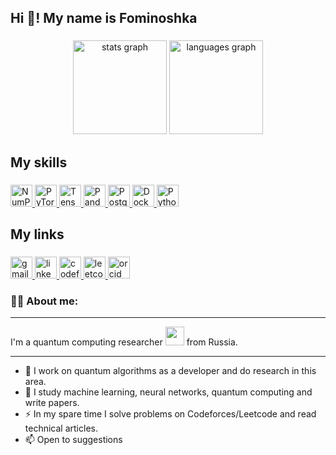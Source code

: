 


<h2 align="left">Hi 👋! My name is Fominoshka</h2>

###
<div align="center">
  <img src="https://github-readme-stats.vercel.app/api?username=poliroika&hide_title=false&hide_rank=false&show_icons=true&include_all_commits=true&count_private=true&disable_animations=false&theme=dark&locale=en&hide_border=false" height="150" alt="stats graph"  />
  <img src="https://github-readme-stats.vercel.app/api/top-langs?username=poliroika&locale=en&hide_title=false&layout=compact&card_width=320&langs_count=5&theme=dark&hide_border=false" height="150" alt="languages graph"  />
</div>

###

<h2 align="left">My skills</h2>

###

<div align="left">
  <a href="https://numpy.org/doc/" target="_blank">
    <img src="https://img.shields.io/static/v1?message=NumPy&logo=numpy&label=&color=013243&logoColor=white&labelColor=&style=for-the-badge" height="35" alt="NumPy logo" />
  </a>
  <a href="https://pytorch.org/docs/stable/index.html" target="_blank">
    <img src="https://img.shields.io/static/v1?message=PyTorch&logo=pytorch&label=&color=EE4C2C&logoColor=white&labelColor=&style=for-the-badge" height="35" alt="PyTorch logo" />
  </a>
  <a href="https://www.tensorflow.org/api_docs" target="_blank">
    <img src="https://img.shields.io/static/v1?message=TensorFlow&logo=tensorflow&label=&color=FF6F00&logoColor=white&labelColor=&style=for-the-badge" height="35" alt="TensorFlow logo" />
  </a>
  <a href="https://pandas.pydata.org/docs/" target="_blank">
    <img src="https://img.shields.io/static/v1?message=Pandas&logo=pandas&label=&color=150458&logoColor=white&labelColor=&style=for-the-badge" height="35" alt="Pandas logo" />
  </a>
  <a href="https://www.postgresql.org/docs/" target="_blank">
    <img src="https://img.shields.io/static/v1?message=PostgreSQL&logo=postgresql&label=&color=4169E1&logoColor=white&labelColor=&style=for-the-badge" height="35" alt="PostgreSQL logo" />
  </a>
  <a href="https://docs.docker.com/" target="_blank">
    <img src="https://img.shields.io/static/v1?message=Docker&logo=docker&label=&color=2496ED&logoColor=white&labelColor=&style=for-the-badge" height="35" alt="Docker logo" />
  </a>
  <a href="https://docs.python.org/3/" target="_blank">
    <img src="https://img.shields.io/static/v1?message=Python&logo=python&label=&color=3776AB&logoColor=FFD43B&labelColor=&style=for-the-badge" height="35" alt="Python logo" />
  </a>
</div>


<h2 align="left">My links</h2>

###

<div align="left">
  <a href="mailto:vitalii.belof@gmail.com" target="_blank">
    <img src="https://img.shields.io/static/v1?message=Gmail&logo=gmail&label=&color=D14836&logoColor=white&labelColor=&style=for-the-badge" height="35" alt="gmail logo"  />
  </a>
  <a href="https://www.linkedin.com/in/ваш_профиль/" target="_blank">
    <img src="https://img.shields.io/static/v1?message=LinkedIn&logo=linkedin&label=&color=0077B5&logoColor=white&labelColor=&style=for-the-badge" height="35" alt="linkedin logo"  />
  </a>
  <a href="https://codeforces.com/profile/fominoshka" target="_blank">
    <img src="https://img.shields.io/static/v1?message=Codeforces&logo=codeforces&label=&color=000000&logoColor=FFCC00&labelColor=&style=for-the-badge" height="35" alt="codeforces logo" />
  </a>
  <a href="https://leetcode.com/fominoshka/" target="_blank">
    <img src="https://img.shields.io/static/v1?message=LeetCode&logo=leetcode&label=&color=2DB55D&logoColor=000000&labelColor=&style=for-the-badge" height="35" alt="leetcode logo" />
  </a>
  <a href="https://orcid.org/0009-0008-7000-4476" target="_blank">
    <img src="https://img.shields.io/static/v1?message=Orcid&logo=orcid&label=&color=2DB55D&logoColor=000000&labelColor=&style=for-the-badge" height="35" alt="orcid logo" />
  </a>
</div>


### :man_technologist: About me:

---

I'm a quantum computing researcher  <img src="https://media.giphy.com/media/WUlplcMpOCEmTGBtBW/giphy.gif" width="30"> from Russia.

---

- :telescope: I work on quantum algorithms as a developer and do research in this area.
- :seedling: I study machine learning, neural networks, quantum computing and write papers.
- :zap: In my spare time I solve problems on Codeforces/Leetcode and read technical articles.
- :mailbox: Open to suggestions

###
